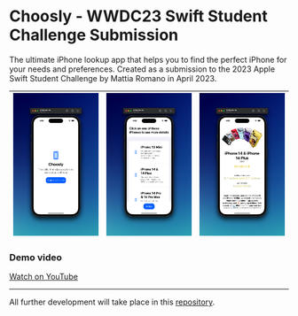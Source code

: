 # Choosly - WWDC23 Swift Student Challenge Submission

The ultimate iPhone lookup app that helps you to find the perfect iPhone for your needs and preferences. Created as a submission to the 2023 Apple Swift Student Challenge by Mattia Romano in April 2023.


| ![App screenshot](Resources/Screenshot-Light1.png) | ![App screenshot](Resources/Screenshot-Light3.png) | ![App screenshot](Resources/Screenshot-Light4.png)
--- | --- | --- 



### Demo video 

[Watch on YouTube](https://youtu.be/OM5_pf4HDK8)

---
All further development will take place in this [repository](https://github.com/matttiaromano/Choosly-WWDC23).
